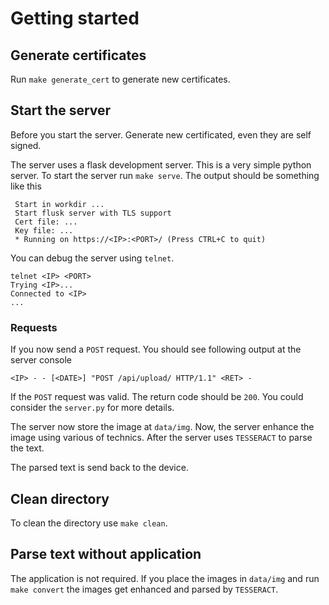 # Getting started

## Generate certificates
Run `make generate_cert` to generate new certificates.

## Start the server
Before you start the server. Generate new certificated, even they are self signed.

The server uses a flask development server. This is a very simple python server.
To start the server run `make serve`. The output should be something like this
```
 Start in workdir ...
 Start flusk server with TLS support
 Cert file: ...
 Key file: ...
 * Running on https://<IP>:<PORT>/ (Press CTRL+C to quit)
```
 You can debug the server using `telnet`.
 ```
telnet <IP> <PORT>
Trying <IP>...
Connected to <IP>
...
```

### Requests
If you now send a `POST` request. You should see following output at the server console
```
<IP> - - [<DATE>] "POST /api/upload/ HTTP/1.1" <RET> -
```
If the `POST` request was valid. The return code should be `200`. You could consider
the `server.py` for more details. 

The server now store the image at `data/img`. Now, the server enhance the image using
various of technics. After the server uses `TESSERACT` to parse the text.

The parsed text is send back to the device.

## Clean directory
To clean the directory use `make clean`.

## Parse text without application
The application is not required. If you place the images in `data/img` and run `make convert`
the images get enhanced and parsed by `TESSERACT`. 